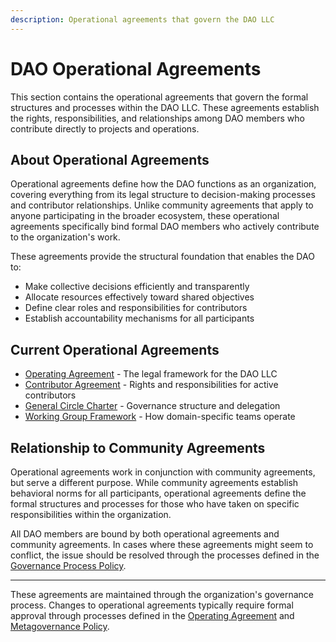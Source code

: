 ```yaml
---
description: Operational agreements that govern the DAO LLC
---
```


# DAO Operational Agreements

This section contains the operational agreements that govern the formal structures and processes within the DAO LLC. These agreements establish the rights, responsibilities, and relationships among DAO members who contribute directly to projects and operations.

## About Operational Agreements

Operational agreements define how the DAO functions as an organization, covering everything from its legal structure to decision-making processes and contributor relationships. Unlike community agreements that apply to anyone participating in the broader ecosystem, these operational agreements specifically bind formal DAO members who actively contribute to the organization's work.

These agreements provide the structural foundation that enables the DAO to:
- Make collective decisions efficiently and transparently
- Allocate resources effectively toward shared objectives
- Define clear roles and responsibilities for contributors
- Establish accountability mechanisms for all participants

## Current Operational Agreements

<!-- CUSTOMIZE: Replace with links to your actual operational agreements -->
* [Operating Agreement](operating_agreement.md) - The legal framework for the DAO LLC
* [Contributor Agreement](contributor_agreement.md) - Rights and responsibilities for active contributors
* [General Circle Charter](general_circle_charter.md) - Governance structure and delegation
* [Working Group Framework](working_group_framework.md) - How domain-specific teams operate

## Relationship to Community Agreements

Operational agreements work in conjunction with community agreements, but serve a different purpose. While community agreements establish behavioral norms for all participants, operational agreements define the formal structures and processes for those who have taken on specific responsibilities within the organization.

All DAO members are bound by both operational agreements and community agreements. In cases where these agreements might seem to conflict, the issue should be resolved through the processes defined in the [Governance Process Policy](/policies/metagovernance/governance_process.md).

---

These agreements are maintained through the organization's governance process. Changes to operational agreements typically require formal approval through processes defined in the [Operating Agreement](operating_agreement.md) and [Metagovernance Policy](/policies/metagovernance/document_changes.md).